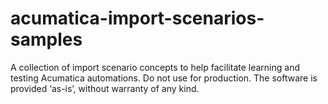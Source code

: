 # acumatica-import-scenarios-samples
A collection of import scenario concepts to help facilitate learning and testing Acumatica automations. Do not use for production. The software is provided ‘as-is’, without warranty of any kind.
